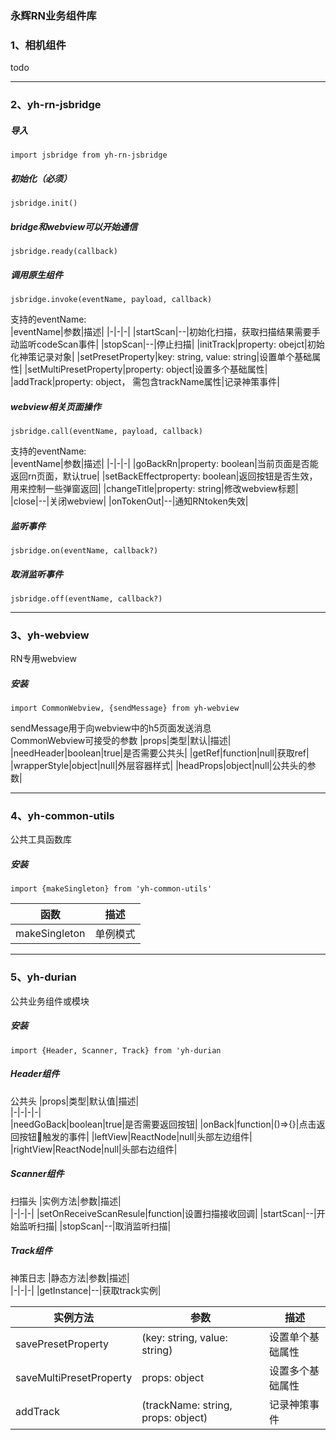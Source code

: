 ### 永辉RN业务组件库
### 1、相机组件
todo  

---------------------------------------------------------------------  

### 2、yh-rn-jsbridge
##### 导入
`import jsbridge from yh-rn-jsbridge`
##### 初始化（必须）
`jsbridge.init()`
##### bridge和webview可以开始通信
`jsbridge.ready(callback)`
##### 调用原生组件
`jsbridge.invoke(eventName, payload, callback)`    

支持的eventName:    
|eventName|参数|描述|
|-|-|-|
|startScan|--|初始化扫描，获取扫描结果需要手动监听codeScan事件|
|stopScan|--|停止扫描|
|initTrack|property: obejct|初始化神策记录对象|
|setPresetProperty|key: string, value: string|设置单个基础属性|
|setMultiPresetProperty|property: object|设置多个基础属性|
|addTrack|property: object， 需包含trackName属性|记录神策事件|

##### webview相关页面操作
`jsbridge.call(eventName, payload, callback)`   

支持的eventName:    
|eventName|参数|描述|
|-|-|-|
|goBackRn|property: boolean|当前页面是否能返回rn页面，默认true|
|setBackEffectproperty: boolean|返回按钮是否生效，用来控制一些弹窗返回|
|changeTitle|property: string|修改webview标题|
|close|--|关闭webview|
|onTokenOut|--|通知RNtoken失效|

##### 监听事件
`jsbridge.on(eventName, callback?)`
##### 取消监听事件
`jsbridge.off(eventName, callback?)`   

---------------------------------------------------------------------  

### 3、yh-webview
RN专用webview   
##### 安装    
`import CommonWebview, {sendMessage} from yh-webview`

sendMessage用于向webview中的h5页面发送消息    
CommonWebview可接受的参数
|props|类型|默认|描述|   
|needHeader|boolean|true|是否需要公共头|
|getRef|function|null|获取ref|
|wrapperStyle|object|null|外层容器样式|
|headProps|object|null|公共头的参数|  

---------------------------------------------------------------------  

### 4、yh-common-utils
公共工具函数库
##### 安装
`import {makeSingleton} from 'yh-common-utils'`    

|函数|描述|
|-|-|
|makeSingleton|单例模式|  

---------------------------------------------------------------------

### 5、yh-durian    
公共业务组件或模块    
##### 安装    
`import {Header, Scanner, Track} from 'yh-durian`    
##### Header组件    
公共头
|props|类型|默认值|描述|   
|-|-|-|-|   
|needGoBack|boolean|true|是否需要返回按钮|
|onBack|function|()=>{}|点击返回按钮触发的事件|
|leftView|ReactNode|null|头部左边组件|
|rightView|ReactNode|null|头部右边组件|   

##### Scanner组件   
扫描头
|实例方法|参数|描述|   
|-|-|-|
|setOnReceiveScanResule|function|设置扫描接收回调|
|startScan|--|开始监听扫描|
|stopScan|--|取消监听扫描|    

##### Track组件    
神策日志
|静态方法|参数|描述|   
|-|-|-|
|getInstance|--|获取track实例|

|实例方法|参数|描述|   
|-|-|-|
|savePresetProperty|(key: string, value: string)|设置单个基础属性|
|saveMultiPresetProperty|props: object|设置多个基础属性|
|addTrack|(trackName: string, props: object)|记录神策事件|